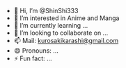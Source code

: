- 👋 Hi, I’m @ShinShi333
- 👀 I’m interested in Anime and Manga
- 🌱 I’m currently learning ...
- 💞️ I’m looking to collaborate on ...
- 📫 Mail: kurosakikarashi@gmail.com
- 😄 Pronouns: ...
- ⚡ Fun fact: ...

<!---
ShinShi333/ShinShi333 is a ✨ special ✨ repository because its `README.md` (this file) appears on your GitHub profile.
You can click the Preview link to take a look at your changes.
--->
